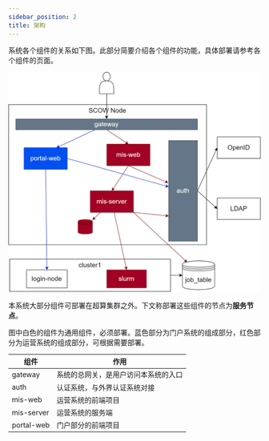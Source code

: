 ```yaml
---
sidebar_position: 2
title: 架构
---
```


系统各个组件的关系如下图。此部分简要介绍各个组件的功能，具体部署请参考各个组件的页面。

![架构](../../diagrams/architecture.png)

本系统大部分组件可部署在超算集群之外。下文称部署这些组件的节点为**服务节点**。

图中白色的组件为通用组件，必须部署。蓝色部分为门户系统的组成部分，红色部分为运营系统的组成部分，可根据需要部署。

| 组件       | 作用                                 |
| ---------- | ------------------------------------ |
| gateway    | 系统的总网关，是用户访问本系统的入口 |
| auth       | 认证系统，与外界认证系统对接         |
| mis-web    | 运营系统的前端项目                   |
| mis-server | 运营系统的服务端                     |
| portal-web | 门户部分的前端项目                   |

